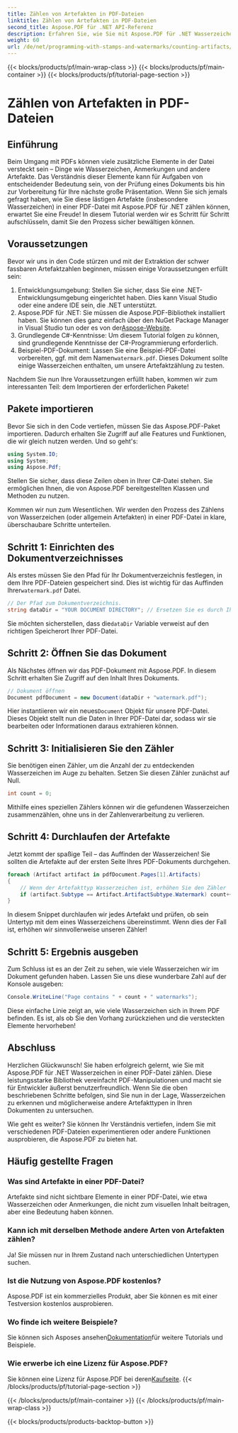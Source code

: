```yaml
---
title: Zählen von Artefakten in PDF-Dateien
linktitle: Zählen von Artefakten in PDF-Dateien
second_title: Aspose.PDF für .NET API-Referenz
description: Erfahren Sie, wie Sie mit Aspose.PDF für .NET Wasserzeichen in einer PDF-Datei zählen. Schritt-für-Schritt-Anleitung für Anfänger ohne erforderliche Vorkenntnisse.
weight: 60
url: /de/net/programming-with-stamps-and-watermarks/counting-artifacts/
---
```


{{< blocks/products/pf/main-wrap-class >}}
{{< blocks/products/pf/main-container >}}
{{< blocks/products/pf/tutorial-page-section >}}

# Zählen von Artefakten in PDF-Dateien

## Einführung

Beim Umgang mit PDFs können viele zusätzliche Elemente in der Datei versteckt sein – Dinge wie Wasserzeichen, Anmerkungen und andere Artefakte. Das Verständnis dieser Elemente kann für Aufgaben von entscheidender Bedeutung sein, von der Prüfung eines Dokuments bis hin zur Vorbereitung für Ihre nächste große Präsentation. Wenn Sie sich jemals gefragt haben, wie Sie diese lästigen Artefakte (insbesondere Wasserzeichen) in einer PDF-Datei mit Aspose.PDF für .NET zählen können, erwartet Sie eine Freude! In diesem Tutorial werden wir es Schritt für Schritt aufschlüsseln, damit Sie den Prozess sicher bewältigen können. 

## Voraussetzungen

Bevor wir uns in den Code stürzen und mit der Extraktion der schwer fassbaren Artefaktzahlen beginnen, müssen einige Voraussetzungen erfüllt sein:

1. Entwicklungsumgebung: Stellen Sie sicher, dass Sie eine .NET-Entwicklungsumgebung eingerichtet haben. Dies kann Visual Studio oder eine andere IDE sein, die .NET unterstützt.
2. Aspose.PDF für .NET: Sie müssen die Aspose.PDF-Bibliothek installiert haben. Sie können dies ganz einfach über den NuGet Package Manager in Visual Studio tun oder es von der[Aspose-Website](https://releases.aspose.com/pdf/net/).
3. Grundlegende C#-Kenntnisse: Um diesem Tutorial folgen zu können, sind grundlegende Kenntnisse der C#-Programmierung erforderlich.
4.  Beispiel-PDF-Dokument: Lassen Sie eine Beispiel-PDF-Datei vorbereiten, ggf. mit dem Namen`watermark.pdf`. Dieses Dokument sollte einige Wasserzeichen enthalten, um unsere Artefaktzählung zu testen.

Nachdem Sie nun Ihre Voraussetzungen erfüllt haben, kommen wir zum interessanten Teil: dem Importieren der erforderlichen Pakete!

## Pakete importieren

Bevor Sie sich in den Code vertiefen, müssen Sie das Aspose.PDF-Paket importieren. Dadurch erhalten Sie Zugriff auf alle Features und Funktionen, die wir gleich nutzen werden. Und so geht's:

```csharp
using System.IO;
using System;
using Aspose.Pdf;
```

Stellen Sie sicher, dass diese Zeilen oben in Ihrer C#-Datei stehen. Sie ermöglichen Ihnen, die von Aspose.PDF bereitgestellten Klassen und Methoden zu nutzen. 

Kommen wir nun zum Wesentlichen. Wir werden den Prozess des Zählens von Wasserzeichen (oder allgemein Artefakten) in einer PDF-Datei in klare, überschaubare Schritte unterteilen.

## Schritt 1: Einrichten des Dokumentverzeichnisses

 Als erstes müssen Sie den Pfad für Ihr Dokumentverzeichnis festlegen, in dem Ihre PDF-Dateien gespeichert sind. Dies ist wichtig für das Auffinden Ihrer`watermark.pdf` Datei.

```csharp
// Der Pfad zum Dokumentverzeichnis.
string dataDir = "YOUR DOCUMENT DIRECTORY"; // Ersetzen Sie es durch Ihren tatsächlichen Pfad.
```

 Sie möchten sicherstellen, dass die`dataDir` Variable verweist auf den richtigen Speicherort Ihrer PDF-Datei. 

## Schritt 2: Öffnen Sie das Dokument

Als Nächstes öffnen wir das PDF-Dokument mit Aspose.PDF. In diesem Schritt erhalten Sie Zugriff auf den Inhalt Ihres Dokuments.

```csharp
// Dokument öffnen
Document pdfDocument = new Document(dataDir + "watermark.pdf");
```

 Hier instantiieren wir ein neues`Document` Objekt für unsere PDF-Datei. Dieses Objekt stellt nun die Daten in Ihrer PDF-Datei dar, sodass wir sie bearbeiten oder Informationen daraus extrahieren können.

## Schritt 3: Initialisieren Sie den Zähler

Sie benötigen einen Zähler, um die Anzahl der zu entdeckenden Wasserzeichen im Auge zu behalten. Setzen Sie diesen Zähler zunächst auf Null.

```csharp
int count = 0;
```

Mithilfe eines speziellen Zählers können wir die gefundenen Wasserzeichen zusammenzählen, ohne uns in der Zahlenverarbeitung zu verlieren.

## Schritt 4: Durchlaufen der Artefakte

Jetzt kommt der spaßige Teil – das Auffinden der Wasserzeichen! Sie sollten die Artefakte auf der ersten Seite Ihres PDF-Dokuments durchgehen.

```csharp
foreach (Artifact artifact in pdfDocument.Pages[1].Artifacts)
{
    // Wenn der Artefakttyp Wasserzeichen ist, erhöhen Sie den Zähler
    if (artifact.Subtype == Artifact.ArtifactSubtype.Watermark) count++;
}
```

In diesem Snippet durchlaufen wir jedes Artefakt und prüfen, ob sein Untertyp mit dem eines Wasserzeichens übereinstimmt. Wenn dies der Fall ist, erhöhen wir sinnvollerweise unseren Zähler!

## Schritt 5: Ergebnis ausgeben

Zum Schluss ist es an der Zeit zu sehen, wie viele Wasserzeichen wir im Dokument gefunden haben. Lassen Sie uns diese wunderbare Zahl auf der Konsole ausgeben:

```csharp
Console.WriteLine("Page contains " + count + " watermarks");
```

Diese einfache Linie zeigt an, wie viele Wasserzeichen sich in Ihrem PDF befinden. Es ist, als ob Sie den Vorhang zurückziehen und die versteckten Elemente hervorheben!

## Abschluss 

Herzlichen Glückwunsch! Sie haben erfolgreich gelernt, wie Sie mit Aspose.PDF für .NET Wasserzeichen in einer PDF-Datei zählen. Diese leistungsstarke Bibliothek vereinfacht PDF-Manipulationen und macht sie für Entwickler äußerst benutzerfreundlich. Wenn Sie die oben beschriebenen Schritte befolgen, sind Sie nun in der Lage, Wasserzeichen zu erkennen und möglicherweise andere Artefakttypen in Ihren Dokumenten zu untersuchen.

Wie geht es weiter? Sie können Ihr Verständnis vertiefen, indem Sie mit verschiedenen PDF-Dateien experimentieren oder andere Funktionen ausprobieren, die Aspose.PDF zu bieten hat. 

## Häufig gestellte Fragen

### Was sind Artefakte in einer PDF-Datei?  
Artefakte sind nicht sichtbare Elemente in einer PDF-Datei, wie etwa Wasserzeichen oder Anmerkungen, die nicht zum visuellen Inhalt beitragen, aber eine Bedeutung haben können.

### Kann ich mit derselben Methode andere Arten von Artefakten zählen?  
Ja! Sie müssen nur in Ihrem Zustand nach unterschiedlichen Untertypen suchen.

### Ist die Nutzung von Aspose.PDF kostenlos?  
Aspose.PDF ist ein kommerzielles Produkt, aber Sie können es mit einer Testversion kostenlos ausprobieren. 

### Wo finde ich weitere Beispiele?  
 Sie können sich Asposes ansehen[Dokumentation](https://reference.aspose.com/pdf/net/)für weitere Tutorials und Beispiele.

### Wie erwerbe ich eine Lizenz für Aspose.PDF?  
 Sie können eine Lizenz für Aspose.PDF bei deren[Kaufseite](https://purchase.aspose.com/buy).
{{< /blocks/products/pf/tutorial-page-section >}}

{{< /blocks/products/pf/main-container >}}
{{< /blocks/products/pf/main-wrap-class >}}

{{< blocks/products/products-backtop-button >}}
